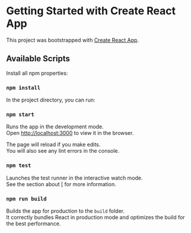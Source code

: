 # Getting Started with Create React App

This project was bootstrapped with [Create React App](https://github.com/facebook/create-react-app).

## Available Scripts

Install all npm properties:

### `npm install`

In the project directory, you can run:

### `npm start`

Runs the app in the development mode.\
Open [http://localhost:3000](http://localhost:3000) to view it in the browser.

The page will reload if you make edits.\
You will also see any lint errors in the console.

### `npm test`

Launches the test runner in the interactive watch mode.\
See the section about [ for more information.

### `npm run build`

Builds the app for production to the `build` folder.\
It correctly bundles React in production mode and optimizes the build for the best performance.
